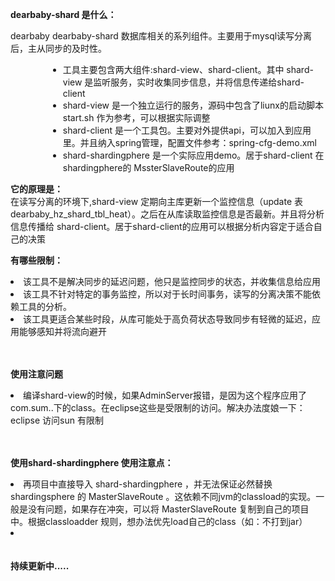 
   <strong>dearbaby-shard 是什么：</strong>
   <p>dearbaby dearbaby-shard 数据库相关的系列组件。主要用于mysql读写分离后，主从同步的及时性。
   <ul style='margin-left:60px;'>
   <li>工具主要包含两大组件:shard-view、shard-client。其中 shard-view 是监听服务，实时收集同步信息，并将信息传递给shard-client</li>
   <li>shard-view 是一个独立运行的服务，源码中包含了liunx的启动脚本start.sh 作为参考，可以根据实际调整 </li>
   <li>shard-client 是一个工具包。主要对外提供api，可以加入到应用里。并且纳入spring管理，配置文件参考：spring-cfg-demo.xml</li>
   <li>shard-shardingphere 是一个实际应用demo。居于shard-client 在 shardingphere的 MssterSlaveRoute的应用</li>
   </ul>
   </p>
   
   <p>
   <strong>它的原理是：</strong><br/> 
   在读写分离的环境下,shard-view 定期向主库更新一个监控信息（update 表 dearbaby_hz_shard_tbl_heat）。之后在从库读取监控信息是否最新。并且将分析信息传播给
   shard-client。居于shard-client的应用可以根据分析内容定于适合自己的决策
   </p>
   
    
   <strong>有哪些限制：</strong>
   <li>该工具不是解决同步的延迟问题，他只是监控同步的状态，并收集信息给应用</li>
   <li>该工具不针对特定的事务监控，所以对于长时间事务，读写的分离决策不能依赖工具的分析。</li>
   <li>该工具更适合某些时段，从库可能处于高负荷状态导致同步有轻微的延迟，应用能够感知并将流向避开</li>
   <br/><br/>
   
   
   <strong>使用注意问题</strong>
   <li>编译shard-view的时候，如果AdminServer报错，是因为这个程序应用了 com.sum..下的class。在eclipse这些是受限制的访问。解决办法度娘一下：eclipse 访问sun 有限制 </li>
   <br/><br/>
   
   <strong>使用shard-shardingphere 使用注意点：</strong>
   <li>再项目中直接导入 shard-shardingphere ，并无法保证必然替换shardingsphere 的 MasterSlaveRoute 。这依赖不同jvm的classload的实现。一般是没有问题，如果存在冲突，可以将 MasterSlaveRoute 复制到自己的项目中。根据classloadder 规则，想办法优先load自己的class（如：不打到jar） </li>
   <li></li>
   <br/><br/>
   <strong>持续更新中.....</strong>
